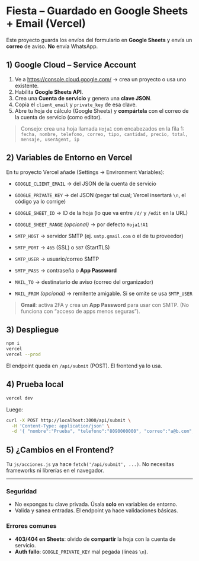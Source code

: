 # Fiesta – Guardado en Google Sheets + Email (Vercel)

Este proyecto guarda los envíos del formulario en **Google Sheets** y envía un **correo** de aviso. **No** envía WhatsApp.

## 1) Google Cloud – Service Account
1. Ve a https://console.cloud.google.com/  → crea un proyecto o usa uno existente.
2. Habilita **Google Sheets API**.
3. Crea una **Cuenta de servicio** y genera una **clave JSON**.
4. Copia el `client_email` y `private_key` de esa clave.
5. Abre tu hoja de cálculo (Google Sheets) y **compártela** con el correo de la cuenta de servicio (como editor).

> Consejo: crea una hoja llamada `Hoja1` con encabezados en la fila 1:
> `fecha, nombre, telefono, correo, tipo, cantidad, precio, total, mensaje, userAgent, ip`

## 2) Variables de Entorno en Vercel
En tu proyecto Vercel añade (Settings → Environment Variables):

- `GOOGLE_CLIENT_EMAIL` → del JSON de la cuenta de servicio
- `GOOGLE_PRIVATE_KEY` → del JSON (pegar tal cual; Vercel insertará `\n`, el código ya lo corrige)
- `GOOGLE_SHEET_ID` → ID de la hoja (lo que va entre `/d/` y `/edit` en la URL)
- `GOOGLE_SHEET_RANGE` *(opcional)* → por defecto `Hoja1!A1`

- `SMTP_HOST` → servidor SMTP (ej. `smtp.gmail.com` o el de tu proveedor)
- `SMTP_PORT` → `465` (SSL) o `587` (StartTLS)
- `SMTP_USER` → usuario/correo SMTP
- `SMTP_PASS` → contraseña o **App Password**
- `MAIL_TO` → destinatario de aviso (correo del organizador)
- `MAIL_FROM` *(opcional)* → remitente amigable. Si se omite se usa `SMTP_USER`

> **Gmail**: activa 2FA y crea un **App Password** para usar con SMTP. (No funciona con “acceso de apps menos seguras”).

## 3) Despliegue
```bash
npm i
vercel
vercel --prod
```
El endpoint queda en `/api/submit` (POST). El frontend ya lo usa.

## 4) Prueba local
```bash
vercel dev
```
Luego:
```bash
curl -X POST http://localhost:3000/api/submit \
  -H 'Content-Type: application/json' \
  -d '{ "nombre":"Prueba", "telefono":"8090000000", "correo":"a@b.com", "tipo":"sencilla", "cantidad":2, "precio":2500, "total":5000, "mensaje":"Hola"}'
```

## 5) ¿Cambios en el Frontend?
Tu `js/acciones.js` ya hace `fetch('/api/submit', ...)`. No necesitas frameworks ni librerías en el navegador.

---

### Seguridad
- No expongas tu clave privada. Úsala **solo** en variables de entorno.
- Valida y sanea entradas. El endpoint ya hace validaciones básicas.

### Errores comunes
- **403/404 en Sheets**: olvido de **compartir** la hoja con la cuenta de servicio.
- **Auth fallo**: `GOOGLE_PRIVATE_KEY` mal pegada (líneas `\n`).

